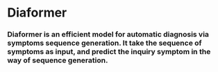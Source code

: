 # Diaformer
### Diaformer is an efficient model for automatic diagnosis via symptoms sequence generation. It take the sequence of symptoms as input, and predict the inquiry symptom in the way of sequence generation.
